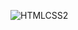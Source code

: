 
![HTMLCSS2](https://user-images.githubusercontent.com/32045473/150613249-5f9c2e63-a548-4e78-88c9-2016e805d02a.png)
